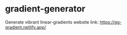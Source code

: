 # gradient-generator
Generate vibrant linear-gradients
website link:
https://gg-gradient.netlify.app/
